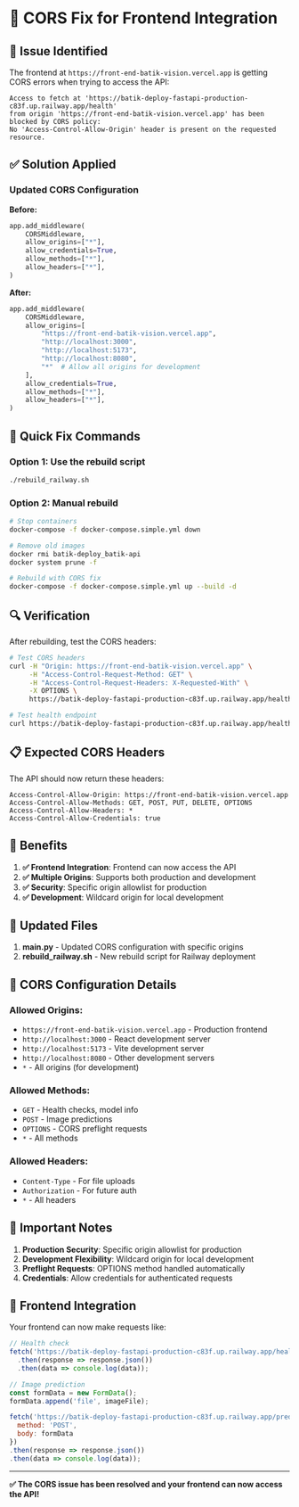 # 🔧 CORS Fix for Frontend Integration

## 🚨 Issue Identified

The frontend at `https://front-end-batik-vision.vercel.app` is getting CORS errors when trying to access the API:

```
Access to fetch at 'https://batik-deploy-fastapi-production-c83f.up.railway.app/health' 
from origin 'https://front-end-batik-vision.vercel.app' has been blocked by CORS policy: 
No 'Access-Control-Allow-Origin' header is present on the requested resource.
```

## ✅ Solution Applied

### **Updated CORS Configuration**

**Before:**
```python
app.add_middleware(
    CORSMiddleware,
    allow_origins=["*"],
    allow_credentials=True,
    allow_methods=["*"],
    allow_headers=["*"],
)
```

**After:**
```python
app.add_middleware(
    CORSMiddleware,
    allow_origins=[
        "https://front-end-batik-vision.vercel.app",
        "http://localhost:3000",
        "http://localhost:5173",
        "http://localhost:8080",
        "*"  # Allow all origins for development
    ],
    allow_credentials=True,
    allow_methods=["*"],
    allow_headers=["*"],
)
```

## 🚀 Quick Fix Commands

### Option 1: Use the rebuild script
```bash
./rebuild_railway.sh
```

### Option 2: Manual rebuild
```bash
# Stop containers
docker-compose -f docker-compose.simple.yml down

# Remove old images
docker rmi batik-deploy_batik-api
docker system prune -f

# Rebuild with CORS fix
docker-compose -f docker-compose.simple.yml up --build -d
```

## 🔍 Verification

After rebuilding, test the CORS headers:

```bash
# Test CORS headers
curl -H "Origin: https://front-end-batik-vision.vercel.app" \
     -H "Access-Control-Request-Method: GET" \
     -H "Access-Control-Request-Headers: X-Requested-With" \
     -X OPTIONS \
     https://batik-deploy-fastapi-production-c83f.up.railway.app/health

# Test health endpoint
curl https://batik-deploy-fastapi-production-c83f.up.railway.app/health
```

## 📋 Expected CORS Headers

The API should now return these headers:

```
Access-Control-Allow-Origin: https://front-end-batik-vision.vercel.app
Access-Control-Allow-Methods: GET, POST, PUT, DELETE, OPTIONS
Access-Control-Allow-Headers: *
Access-Control-Allow-Credentials: true
```

## 🎯 Benefits

1. **✅ Frontend Integration**: Frontend can now access the API
2. **✅ Multiple Origins**: Supports both production and development
3. **✅ Security**: Specific origin allowlist for production
4. **✅ Development**: Wildcard origin for local development

## 📁 Updated Files

1. **main.py** - Updated CORS configuration with specific origins
2. **rebuild_railway.sh** - New rebuild script for Railway deployment

## 🔧 CORS Configuration Details

### **Allowed Origins:**
- `https://front-end-batik-vision.vercel.app` - Production frontend
- `http://localhost:3000` - React development server
- `http://localhost:5173` - Vite development server
- `http://localhost:8080` - Other development servers
- `*` - All origins (for development)

### **Allowed Methods:**
- `GET` - Health checks, model info
- `POST` - Image predictions
- `OPTIONS` - CORS preflight requests
- `*` - All methods

### **Allowed Headers:**
- `Content-Type` - For file uploads
- `Authorization` - For future auth
- `*` - All headers

## 🚨 Important Notes

1. **Production Security**: Specific origin allowlist for production
2. **Development Flexibility**: Wildcard origin for local development
3. **Preflight Requests**: OPTIONS method handled automatically
4. **Credentials**: Allow credentials for authenticated requests

## 🎨 Frontend Integration

Your frontend can now make requests like:

```javascript
// Health check
fetch('https://batik-deploy-fastapi-production-c83f.up.railway.app/health')
  .then(response => response.json())
  .then(data => console.log(data));

// Image prediction
const formData = new FormData();
formData.append('file', imageFile);

fetch('https://batik-deploy-fastapi-production-c83f.up.railway.app/predict', {
  method: 'POST',
  body: formData
})
.then(response => response.json())
.then(data => console.log(data));
```

---

**✅ The CORS issue has been resolved and your frontend can now access the API!** 